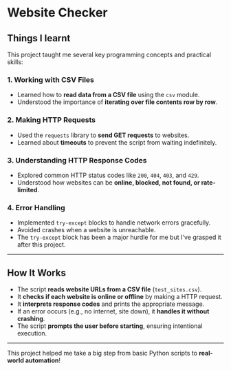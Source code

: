 # Website Checker

## Things I learnt

This project taught me several key programming concepts and practical skills:

### 1. **Working with CSV Files**
- Learned how to **read data from a CSV file** using the `csv` module.
- Understood the importance of **iterating over file contents row by row**.

### 2. **Making HTTP Requests**
- Used the `requests` library to **send GET requests** to websites.
- Learned about **timeouts** to prevent the script from waiting indefinitely.

### 3. **Understanding HTTP Response Codes**
- Explored common HTTP status codes like `200`, `404`, `403`, and `429`.
- Understood how websites can be **online, blocked, not found, or rate-limited**.

### 4. **Error Handling**
- Implemented `try-except` blocks to handle network errors gracefully.
- Avoided crashes when a website is unreachable.
- The `try-except` block has been a major hurdle for me but I've grasped it after this project.

---
## How It Works
- The script **reads website URLs from a CSV file** (`test_sites.csv`).
- It **checks if each website is online or offline** by making a HTTP request.
- It **interprets response codes** and prints the appropriate message.
- If an error occurs (e.g., no internet, site down), it **handles it without crashing**.
- The script **prompts the user before starting**, ensuring intentional execution.

---
This project helped me take a big step from basic Python scripts to **real-world automation**!

